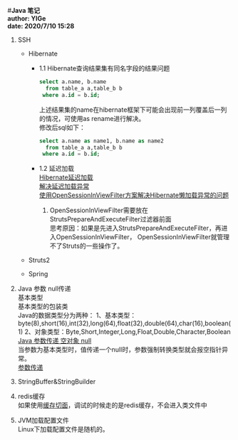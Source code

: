 #**Java 笔记**  
**author: YIGe**  
**date: 2020/7/10 15:28**  

1. SSH
    * Hibernate   
        + 1.1 Hibernate查询结果集有同名字段的结果问题  
            ```sql
            select a.name, b.name 
              from table_a a,table_b b
             where a.id = b.id;
            ``` 
            上述结果集的name在hibernate框架下可能会出现前一列覆盖后一列的情况，可使用as rename进行解决。  
            修改后sql如下：
            ```sql
            select a.name as name1, b.name as name2
              from table_a a,table_b b
             where a.id = b.id;
            ```
          
        + 1.2 延迟加载   
            [Hibernate延迟加载](https://www.cnblogs.com/chenmingjun/p/9747681.html)   
            [解决延迟加载异常](https://blog.csdn.net/chenssy/article/details/8792666)   
            [使用OpenSessionInViewFilter方案解决Hibernate懒加载异常的问题](https://www.jianshu.com/p/1a8343292c4a)  
            1. OpenSessionInViewFilter需要放在StrutsPrepareAndExecuteFilter过滤器前面  
            思考原因：如果是先进入StrutsPrepareAndExecuteFilter，再进入OpenSessionInViewFilter，
            OpenSessionInViewFilter就管理不了Struts的一些操作了。  
            
            
    * Struts2  
    
    * Spring  
2.  Java 参数 null传递  
    基本类型  
    基本类型的包装类  
    Java的数据类型分为两种：
    1、基本类型：byte(8),short(16),int(32),long(64),float(32),double(64),char(16),boolean(1)
    2、对象类型：Byte,Short,Integer,Long,Float,Double,Character,Boolean    
    [Java 参数传递 空对象 null](https://blog.csdn.net/mantoureganmian/article/details/49685309)  
    当参数为基本类型时，值传递一个null时，参数强制转换类型就会报空指针异常。  
    [参数传递](./image/参数传递.png)  

3. StringBuffer&StringBuilder  


4. redis缓存  
    如果使用[缓存切面](./image/redis缓存.png)，调试的时候走的是redis缓存，不会进入类文件中
    
5. JVM加载配置文件  
    Linux下加载配置文件是随机的。
    
  